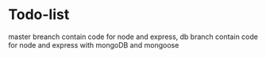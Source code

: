 # Todo-list
master breanch contain code for node and express, db branch contain code for node and express with mongoDB and mongoose
